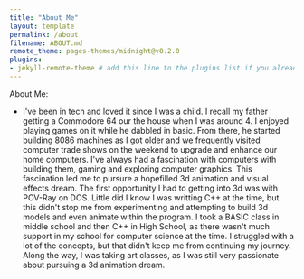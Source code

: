 ```yaml
---
title: "About Me"
layout: template
permalink: /about
filename: ABOUT.md
remote_theme: pages-themes/midnight@v0.2.0
plugins:
- jekyll-remote-theme # add this line to the plugins list if you already have one
---
```


About Me:
- I've been in tech and loved it since I was a child. I recall my father getting a Commodore 64
  our the house when I was around 4. I enjoyed playing games on it while he dabbled in basic. 
  From there, he started building 8086 machines as I got older and we frequently visited 
  computer trade shows on the weekend to upgrade and enhance our home computers. I've always
  had a fascination with computers with building them, gaming and exploring computer graphics.
  This fascination led me to pursure a hopefilled 3d animation and visual effects dream. The
  first opportunity I had to getting into 3d was with POV-Ray on DOS. Little did I know I was
  writting C++ at the time, but this didn't stop me from experimenting and attempting to build
  3d models and even animate within the program. I took a BASIC class in middle school and
  then C++ in High School, as there wasn't much support in my school for computer science at
  the time. I struggled with a lot of the concepts, but that didn't keep me from continuing
  my journey. Along the way, I was taking art classes, as I was still very passionate about
  pursuing a 3d animation dream.
